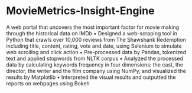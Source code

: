 # MovieMetrics-Insight-Engine
A web portal that uncovers the most important factor for movie making through the historical data on IMDb
•	Designed a web-scraping tool in Python that crawls over 10,000 reviews from The Shawshank Redemption including title, content, rating, vote and date, using Selenium to simulate web scrolling and click action
•	Pre-processed data by Pandas, tokenized text and applied stopwords from NLTK corpus 
•	Analyzed the processed data by calculating keywords frequency in four dimensions: the cast, the director, the writer and the film company using NumPy, and visualized the results by Matplotlib
•	Interpreted the visual results and outputted the reports on webpages using Bokeh

